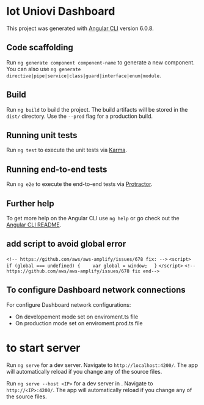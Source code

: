 # Iot Uniovi Dashboard

This project was generated with [Angular CLI](https://github.com/angular/angular-cli) version 6.0.8.

## Code scaffolding

Run `ng generate component component-name` to generate a new component. You can also use `ng generate directive|pipe|service|class|guard|interface|enum|module`.

## Build

Run `ng build` to build the project. The build artifacts will be stored in the `dist/` directory. Use the `--prod` flag for a production build.

## Running unit tests

Run `ng test` to execute the unit tests via [Karma](https://karma-runner.github.io).

## Running end-to-end tests

Run `ng e2e` to execute the end-to-end tests via [Protractor](http://www.protractortest.org/).

## Further help

To get more help on the Angular CLI use `ng help` or go check out the [Angular CLI README](https://github.com/angular/angular-cli/blob/master/README.md).

## add script to avoid global error
`<!-- https://github.com/aws/aws-amplify/issues/678 fix: -->`
`<script>`
`  if (global === undefined) {`
`    var global = window;`
`  }`
`</script>`
`<!-- https://github.com/aws/aws-amplify/issues/678 fix end-->`

## To configure Dashboard network connections
For configure Dashboard network configurations:
* On developement mode set on enviroment.ts file
* On production mode set on enviroment.prod.ts file

# to start server
Run `ng serve` for a dev server. Navigate to `http://localhost:4200/`. The app will automatically reload if you change any of the source files.

Run `ng serve --host <IP>` for a dev server in <IP>. Navigate to `http://<IP>:4200/`. The app will automatically reload if you change any of the source files.

